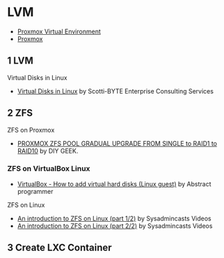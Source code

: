 # LVM

* [Proxmox Virtual Environment](https://www.proxmox.com/en/proxmox-ve)
* [Proxmox](https://www.proxmox.com/en/)

## 1 LVM

Virtual Disks in Linux

* [Virtual Disks in Linux](https://www.youtube.com/watch?v=DBqDHX9TtCA) by Scotti-BYTE Enterprise Consulting Services

## 2 ZFS

ZFS on Proxmox

* [PROXMOX ZFS POOL GRADUAL UPGRADE FROM SINGLE to RAID1 to RAID10](https://www.youtube.com/watch?v=buIRpd391m0) by DIY GEEK.

### ZFS on VirtualBox Linux

* [VirtualBox - How to add virtual hard disks (Linux guest)](https://www.youtube.com/watch?v=gTK3JYnIqZo) by Abstract programmer

ZFS on Linux

* [An introduction to ZFS on Linux (part 1/2)](https://www.youtube.com/watch?v=KTGLK8w7W7s) by Sysadmincasts Videos
* [An introduction to ZFS on Linux (part 2/2)](https://www.youtube.com/watch?v=dYSTgCDzDJ0) by Sysadmincasts Videos

## 3 Create LXC Container


